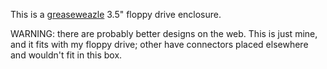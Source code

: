 This is a [greaseweazle](https://github.com/keirf/greaseweazle) 3.5" floppy drive enclosure.

WARNING: there are probably better designs on the web. This is just mine, and it fits with my floppy drive; other have connectors placed elsewhere and wouldn't fit in this box.
